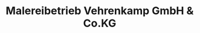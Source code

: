 ---
title: "Malereibetrieb Vehrenkamp GmbH & Co.KG"
url: /nienburg-weser/malereibetrieb-vehrenkamp-gmbh-und-co-kg/
shop: Farben
---